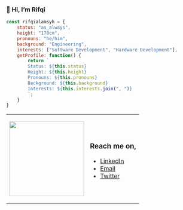 ### 👋 Hi, I’m Rifqi
```javascript
const rifqialamsyh = {
    status: "as_always",
    height: "170cm",
    pronouns: "he/him",
    background: "Engineering",
    interests: ["Software Development", "Hardware Development"],
    getProfile: function() {
        return `
        Status: ${this.status}
        Height: ${this.height}
        Pronouns: ${this.pronouns}
        Background: ${this.background}
        Interests: ${this.interests.join(", ")}
        `;
    }
}
```
<table align="center">
  <tr>
    <td>
      <p align="center">
        <a href="https://github.com/rifqialamsyh">
          <!-- <img height="150em" src="https://github-readme-stats-eight-theta.vercel.app/api?username=rifqialamsyh&show_icons=true&theme=algolia&include_all_commits=true&count_private=true"/> -->
          <img height="200em" src="https://github-readme-stats-eight-theta.vercel.app/api/top-langs/?username=rifqialamsyh&layout=compact&langs_count=8&theme=react"/>
        </a>
      </p>
    </td>
    <td>
      <h3>Reach me on,</h3>
      <ul>
        <li><a href="https://www.linkedin.com/in/rifqialamsyh/">LinkedIn</a></li>
        <li><a href="mailto:rifqialamsyh@gmail.com">Email</a></li>
        <li><a href="https://twitter.com/rifqialamsyh">Twitter</a></li>
      </ul>
    </td>
  </tr>
</table>




<!---
rifqialamsyh/rifqialamsyh is a ✨ special ✨ repository because its `README.md` (this file) appears on your GitHub profile.
You can click the Preview link to take a look at your changes.
--->
